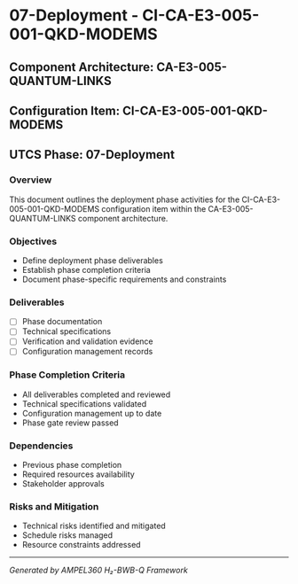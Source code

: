# 07-Deployment - CI-CA-E3-005-001-QKD-MODEMS

## Component Architecture: CA-E3-005-QUANTUM-LINKS
## Configuration Item: CI-CA-E3-005-001-QKD-MODEMS
## UTCS Phase: 07-Deployment

### Overview
This document outlines the deployment phase activities for the CI-CA-E3-005-001-QKD-MODEMS configuration item within the CA-E3-005-QUANTUM-LINKS component architecture.

### Objectives
- Define deployment phase deliverables
- Establish phase completion criteria
- Document phase-specific requirements and constraints

### Deliverables
- [ ] Phase documentation
- [ ] Technical specifications
- [ ] Verification and validation evidence
- [ ] Configuration management records

### Phase Completion Criteria
- All deliverables completed and reviewed
- Technical specifications validated
- Configuration management up to date
- Phase gate review passed

### Dependencies
- Previous phase completion
- Required resources availability
- Stakeholder approvals

### Risks and Mitigation
- Technical risks identified and mitigated
- Schedule risks managed
- Resource constraints addressed

---
*Generated by AMPEL360 H₂-BWB-Q Framework*

